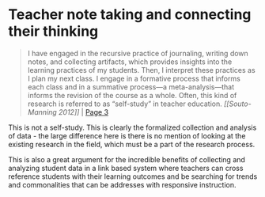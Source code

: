 # Teacher note taking and connecting their thinking
> I have engaged in the recursive practice of journaling, writing down notes, and collecting artifacts, which provides insights into the learning practices of my students. Then, I interpret these practices as I plan my next class. I engage in a formative process that informs each class and in a summative process—a meta-analysis—that informs the revision of the course as a whole. Often, this kind of research is referred to as “self-study” in teacher education.
> <cite>[[Souto-Manning 2012]]</cite> | [Page 3](highlights://Souto-Manning%202012#page=3)

This is not a self-study. This is clearly the formalized collection and analysis of data - the large difference here is there is no mention of looking at the existing research in the field, which must be a part of the research process. 

This is also a great argument for the incredible benefits of collecting and analyzing student data in a link based system where teachers can cross reference students with their learning outcomes and be searching for trends and commonalities that can be addresses with responsive instruction.

